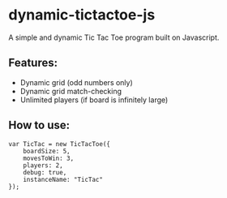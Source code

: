 # dynamic-tictactoe-js
A simple and dynamic Tic Tac Toe program built on Javascript.

## Features:
- Dynamic grid (odd numbers only)
- Dynamic grid match-checking
- Unlimited players (if board is infinitely large)

## How to use: 
    var TicTac = new TicTacToe({
        boardSize: 5,
        movesToWin: 3,
        players: 2,
        debug: true,
        instanceName: "TicTac"
    });
